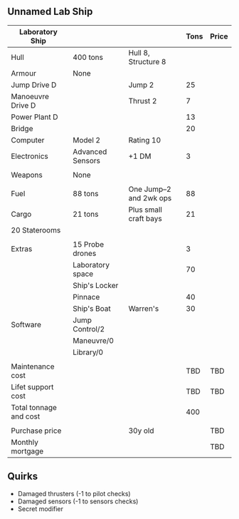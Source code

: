 Unnamed Lab Ship
----------------

| Laboratory Ship |           |                    | Tons | Price |
|-----------------|-----------|--------------------|------|-------|
|Hull             |400 tons   | Hull 8, Structure 8|      |       |
|Armour           |None       |                    |      |       |
|Jump Drive D     |           |Jump 2              |25    |       |
|Manoeuvre Drive D|           |Thrust 2            |7     |       |
|Power Plant D    |           |                    |13    |       |
|Bridge           |           |                    |20    |       |
|Computer         |Model 2    |Rating 10           |      |       |
|Electronics      |Advanced Sensors|+1 DM          |3     |       |
|                 |           |                    |      |       |
|Weapons          |None       |                    |      |       |
|                 |           |                    |      |       |
|Fuel             |88 tons    | One Jump–2 and 2wk ops|88 |       |
|Cargo            |21 tons    | Plus small craft bays|21  |       |
|20 Staterooms    |           |                    |      |       |
|                 |           |                    |      |       |
|Extras           |15 Probe drones |               |3     |       |
|                 |Laboratory space |              |70    |       |
|                 |Ship's Locker  |                |      |       |
|                 |Pinnace    |                    |40    |       |
|                 |Ship's Boat|Warren's            |30    |       |
|Software         |Jump Control/2 |                |      |       |
|                 |Maneuvre/0 |                    |      |       |
|                 |Library/0  |                    |      |       |
|                 |           |                    |      |       |
|Maintenance cost |           |                    |TBD   |TBD    |
|Lifet support cost |         |                    |TBD   |TBD    |
|Total tonnage and cost  |    |                    |  400 |       |
|                |            |                    |      |       |
|Purchase price  |            | 30y old            |      | TBD   |
|Monthly mortgage|            |                    |      | TBD   |


Quirks
------
- Damaged thrusters (-1 to pilot checks)
- Damaged sensors (-1 to sensors checks)
- Secret modifier

